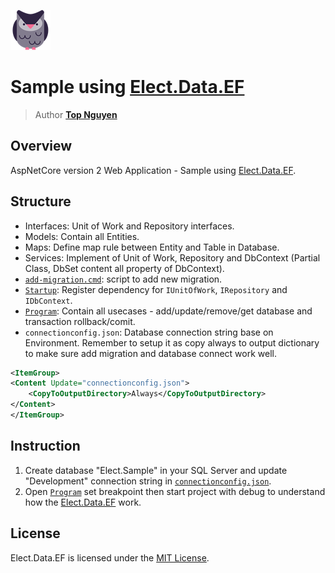 ﻿![Logo](../../../Logo.png)
# Sample using [Elect.Data.EF](../../../src/Data/Elect.Data.EF/README.md)
> Author [**Top Nguyen**](http://topnguyen.net)

## Overview

AspNetCore version 2 Web Application - Sample using [Elect.Data.EF](../../../src/Data/Elect.Data.EF/README.md).

## Structure  

- Interfaces: Unit of Work and Repository interfaces.
- Models: Contain all Entities.
- Maps: Define map rule between Entity and Table in Database.
- Services: Implement of Unit of Work, Repository and DbContext (Partial Class, DbSet content all property of DbContext).
- [`add-migration.cmd`](add-migration.cmd): script to add new migration.
- [`Startup`](Startup.cs): Register dependency for `IUnitOfWork`, `IRepository` and `IDbContext`.
- [`Program`](Program.cs): Contain all usecases - add/update/remove/get database and transaction rollback/comit.
- `connectionconfig.json`: Database connection string base on Environment. Remember to setup it as copy always to output dictionary to make sure add migration and database connect work well.
```xml
<ItemGroup>
<Content Update="connectionconfig.json">
    <CopyToOutputDirectory>Always</CopyToOutputDirectory>
</Content>
</ItemGroup>
```

## Instruction
1. Create database "Elect.Sample" in your SQL Server and update "Development" connection string in [`connectionconfig.json`](connectionconfig.json).
2. Open [`Program`](Program.cs) set breakpoint then start project with debug to understand how the [Elect.Data.EF](../../../src/Data/Elect.Data.EF/README.md) work.

## License
Elect.Data.EF is licensed under the [MIT License](../../../LICENSE).